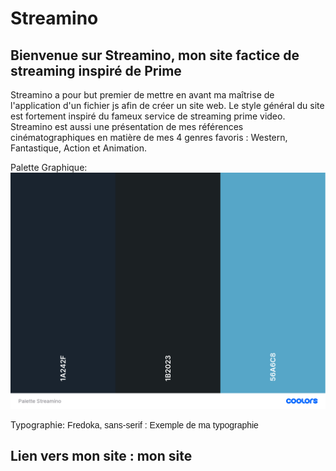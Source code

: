 # Streamino

## Bienvenue sur Streamino, mon site factice de streaming inspiré de Prime
Streamino a pour but premier de mettre en avant ma maîtrise de l'application d'un fichier js afin de créer un site web. Le style général du site est fortement inspiré du fameux service de streaming prime video. Streamino est aussi une présentation de mes références cinématographiques en matière de mes 4 genres favoris : Western, Fantastique, Action et Animation.

Palette Graphique: ![Palette_Streamino](asset/Palette_Streamino.png)

Typographie: <span style ="font-family:'Fredoka', sans-serif;">Fredoka, sans-serif : Exemple de ma typographie</span>

## Lien vers mon site : <a src ="https://surfingchicken.github.io/Streamino/">mon site</a>